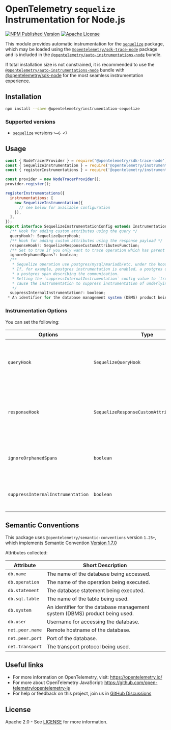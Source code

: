 # OpenTelemetry `sequelize` Instrumentation for Node.js

[![NPM Published Version][npm-img]][npm-url]
[![Apache License][license-image]][license-image]

This module provides automatic instrumentation for the [`sequelize`](https://www.npmjs.com/package/sequelize) package, which may be loaded using the [`@opentelemetry/sdk-trace-node`](https://github.com/open-telemetry/opentelemetry-js/tree/main/packages/opentelemetry-sdk-trace-node) package and is included in the [`@opentelemetry/auto-instrumentations-node`](https://www.npmjs.com/package/@opentelemetry/auto-instrumentations-node) bundle.

If total installation size is not constrained, it is recommended to use the [`@opentelemetry/auto-instrumentations-node`](https://www.npmjs.com/package/@opentelemetry/auto-instrumentations-node) bundle with [@opentelemetry/sdk-node](`https://www.npmjs.com/package/@opentelemetry/sdk-node`) for the most seamless instrumentation experience.

## Installation

```bash
npm install --save @opentelemetry/instrumentation-sequelize
```

### Supported versions

- [`sequelize`](https://www.npmjs.com/package/sequelize) versions `>=6 <7`

## Usage

```js
const { NodeTracerProvider } = require('@opentelemetry/sdk-trace-node');
const { SequelizeInstrumentation } = require('@opentelemetry/instrumentation-sequelize');
const { registerInstrumentations } = require('@opentelemetry/instrumentation');

const provider = new NodeTracerProvider();
provider.register();

registerInstrumentations({
  instrumentations: [
    new SequelizeInstrumentation({
      // see below for available configuration
    }),
  ],
});
export interface SequelizeInstrumentationConfig extends InstrumentationConfig {
  /** Hook for adding custom attributes using the query */
  queryHook?: SequelizeQueryHook;
  /** Hook for adding custom attributes using the response payload */
  responseHook?: SequelizeResponseCustomAttributesFunction;
  /** Set to true if you only want to trace operation which has parent spans */
  ignoreOrphanedSpans?: boolean;
  /**
   * Sequelize operation use postgres/mysql/mariadb/etc. under the hood.
   * If, for example, postgres instrumentation is enabled, a postgres operation will also create
   * a postgres span describing the communication.
   * Setting the `suppressInternalInstrumentation` config value to `true` will
   * cause the instrumentation to suppress instrumentation of underlying operations.
   */
  suppressInternalInstrumentation?: boolean;
 * An identifier for the database management system (DBMS) product being used. See below for a list of well-known identifiers.
```

### Instrumentation Options

You can set the following:

| Options                           | Type                                        | Description                                                                                    |
| --------------------------------- | ------------------------------------------- | ---------------------------------------------------------------------------------------------- |
| `queryHook`                       | `SequelizeQueryHook`                        | Function called before running the query. Allows for adding custom attributes to the span.     |
| `responseHook`                    | `SequelizeResponseCustomAttributesFunction` | Function called after a response is received. Allows for adding custom attributes to the span. |
| `ignoreOrphanedSpans`             | `boolean`                                   | Can be set to only produce spans which have parent spans. Default: `false`                     |
| `suppressInternalInstrumentation` | `boolean`                                   | Set to ignore the underlying database library instrumentation. Default: `false`                |

## Semantic Conventions

This package uses `@opentelemetry/semantic-conventions` version `1.25+`, which implements Semantic Convention [Version 1.7.0](https://github.com/open-telemetry/opentelemetry-specification/blob/v1.7.0/semantic_conventions/README.md)

Attributes collected:

| Attribute       | Short Description                                                           |
| ----------------| --------------------------------------------------------------------------- |
| `db.name`       | The name of the database being accessed.                                    |
| `db.operation`  | The name of the operation being executed.                                   |
| `db.statement`  | The database statement being executed.                                      |
| `db.sql.table`  | The name of the table being used.                                           |
| `db.system`     | An identifier for the database management system (DBMS) product being used. |
| `db.user`       | Username for accessing the database.                                        |
| `net.peer.name` | Remote hostname of the database.                                            |
| `net.peer.port` | Port of the database.                                                       |
| `net.transport` | The transport protocol being used.                                          |

## Useful links

- For more information on OpenTelemetry, visit: <https://opentelemetry.io/>
- For more about OpenTelemetry JavaScript: <https://github.com/open-telemetry/opentelemetry-js>
- For help or feedback on this project, join us in [GitHub Discussions][discussions-url]

## License

Apache 2.0 - See [LICENSE][license-url] for more information.

[discussions-url]: https://github.com/open-telemetry/opentelemetry-js/discussions
[license-url]: https://github.com/open-telemetry/opentelemetry-js-contrib/blob/main/LICENSE
[license-image]: https://img.shields.io/badge/license-Apache_2.0-green.svg?style=flat
[npm-url]: https://www.npmjs.com/package/@opentelemetry/instrumentation-sequelize
[npm-img]: https://badge.fury.io/js/%40opentelemetry%2Finstrumentation-sequelize.svg
